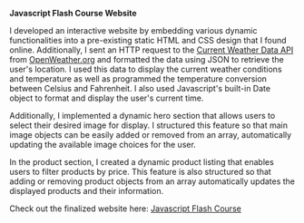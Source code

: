 <b> Javascript Flash Course Website </b>

I developed an interactive website by embedding various dynamic functionalities into a pre-existing static HTML and CSS design that I found online. Additionally, I sent an HTTP request to the <a href="https://openweathermap.org/current"> Current Weather Data API</a> from <a href="https://openweathermap.org/">OpenWeather.org</a> and formatted the data using JSON to retrieve the user's location. I used this data to display the current weather conditions and temperature as well as programmed the temperature conversion between Celsius and Fahrenheit. I also used Javascript's built-in Date object to format and display the user's current time. 

Additionally, I implemented a dynamic hero section that allows users to select their desired image for display. I structured this feature so that main image objects can be easily added or removed from an array, automatically updating the available image choices for the user.

In the product section, I created a dynamic product listing that enables users to filter products by price. This feature is also structured so that adding or removing product objects from an array automatically updates the displayed products and their information.

Check out the finalized website here: <a href="https://awiekerson.github.io/JavascriptFlashCourse/">Javascript Flash Course</a>


